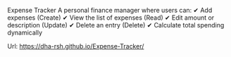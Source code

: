 
Expense Tracker
A personal finance manager where users can:
✔ Add expenses (Create)
✔ View the list of expenses (Read)
✔ Edit amount or description (Update)
✔ Delete an entry (Delete)
✔ Calculate total spending dynamically


Url: https://dha-rsh.github.io/Expense-Tracker/
